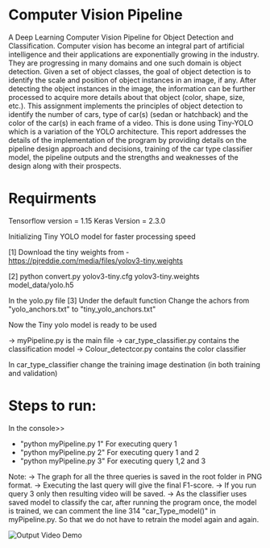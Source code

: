 # Computer Vision Pipeline
 A Deep Learning Computer Vision Pipeline for Object Detection and Classification. Computer vision has become an integral part of artificial intelligence and their applications are exponentially growing in the industry. They are progressing in many domains and one such domain is object detection. Given a set of object classes, the goal of object detection is to identify the scale and position of object instances in an image, if any. After detecting the object instances in the image, the information can be further processed to acquire more details about that object (color, shape, size, etc.). This assignment implements the principles of object detection to identify the number of cars, type of car(s) (sedan or hatchback) and the color of the car(s) in each frame of a video. This is done using Tiny-YOLO which is a variation of the YOLO architecture. This report addresses the details of the implementation of the program by providing details on the pipeline design approach and decisions, training of the car type classifier model, the pipeline outputs and the strengths and weaknesses of the design along with their prospects. 
 
# Requirments
Tensorflow version = 1.15
Keras Version = 2.3.0

Initializing Tiny YOLO model for faster processing speed 

[1] Download the tiny weights from - https://pjreddie.com/media/files/yolov3-tiny.weights

[2] python convert.py yolov3-tiny.cfg yolov3-tiny.weights model_data/yolo.h5

In the yolo.py file 
[3] Under the default function
	Change the achors from "yolo_anchors.txt" to "tiny_yolo_anchors.txt"

Now the Tiny yolo model is ready to be used 


-> myPipeline.py is the main file
-> car_type_classifier.py contains the classification model
-> Colour_detectcor.py contains the color classifier

In car_type_classifier change the training image destination (in both training and validation)


# Steps to run:

In the console>>


* "python myPipeline.py 1"    For executing query 1
* "python myPipeline.py 2"    For executing query 1 and 2
* "python myPipeline.py 3"    For executing query 1,2 and 3
 

Note:
-> The graph for all the three queries is saved in the root folder in PNG format.
-> Executing the last query will give the final F1-score. 
-> If you run query 3 only then resulting video will be saved.
-> As the classifier uses saved model to classify the car, after running 
	the program once, the model is trained, we can comment 
	the line 314 "car_Type_model()" in myPipeline.py. So that we do not have to
	retrain the model again and again.

![Output Video Demo](output.gif)
